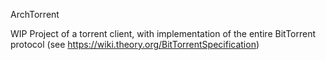 ArchTorrent

WIP Project of a torrent client, with implementation of the entire BitTorrent protocol (see https://wiki.theory.org/BitTorrentSpecification)
